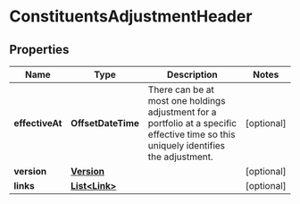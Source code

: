 

# ConstituentsAdjustmentHeader


## Properties

| Name | Type | Description | Notes |
|------------ | ------------- | ------------- | -------------|
|**effectiveAt** | **OffsetDateTime** | There can be at most one holdings adjustment for a portfolio at a  specific effective time so this uniquely identifies the adjustment. |  [optional] |
|**version** | [**Version**](Version.md) |  |  [optional] |
|**links** | [**List&lt;Link&gt;**](Link.md) |  |  [optional] |



